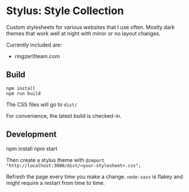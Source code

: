 Stylus: Style Collection
========================

Custom stylesheets for various websites that I use often. Mostly dark themes
that work well at night with minor or no layout changes.


Currently included are:
- ringzer0team.com


## Build

    npm install
    npm run build

The CSS files will go to `dist/`

For convenience, the latest build is checked-in.


## Development

   npm install
   npm start

Then create a stylus theme with `@import "http://localhost:3000/dist/<your-stylesheet>.css";`

Refresh the page every time you make a change. `node-sass` is flakey and might
require a restart from time to time.
